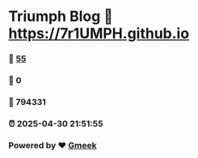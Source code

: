 # Triumph Blog :link: https://7r1UMPH.github.io 
### :page_facing_up: [55](https://7r1UMPH.github.io/tag.html) 
### :speech_balloon: 0 
### :hibiscus: 794331 
### :alarm_clock: 2025-04-30 21:51:55 
### Powered by :heart: [Gmeek](https://github.com/Meekdai/Gmeek)
